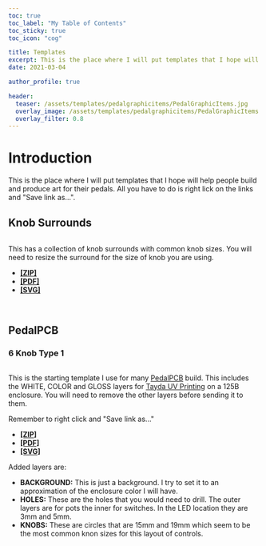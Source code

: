 ```yaml
---
toc: true
toc_label: "My Table of Contents"
toc_sticky: true
toc_icon: "cog"

title: Templates
excerpt: This is the place where I will put templates that I hope will help people build and produce art for their pedals.
date: 2021-03-04

author_profile: true

header:
  teaser: /assets/templates/pedalgraphicitems/PedalGraphicItems.jpg
  overlay_image: /assets/templates/pedalgraphicitems/PedalGraphicItems.jpg
  overlay_filter: 0.8
---
```


# Introduction

This is the place where I will put templates that I hope will help people build and produce art for their pedals. All you have to do is right lick on the links and "Save link as...".

## Knob Surrounds
<figure  style="width: 200px" class="align-left">
  <a href="{{ site.url }}{{ site.baseurl }}/assets/images/templates/pedalgraphicitems/PedalGraphicItems.jpg"><img src="{{ site.url }}{{ site.baseurl }}/assets/templates/pedalgraphicitems/PedalGraphicItems.jpg" alt=""></a>
</figure>

This has a collection of knob surrounds with common knob sizes. You will need to resize the surround for the size of knob you are using. 

* **[[ZIP]](https://www.pachydermpedals.com/assets/templates/pedalgraphicitems/PedalGraphicItems.zip)** 
* **[[PDF]](https://www.pachydermpedals.com/assets/templates/pedalgraphicitems/PedalGraphicItems.pdf)** 
* **[[SVG]](https://www.pachydermpedals.com/assets/templates/pedalgraphicitems/PedalGraphicItems.svg)** 

<br>
 
## PedalPCB

### 6 Knob Type 1

<figure  style="width: 220px" class="align-left">
  <a href="{{ site.url }}{{ site.baseurl }}/assets/images/templates/pedalpcb_6_knob_type_1/pedalpcb_6_knob_type_1.jpg"><img src="{{ site.url }}{{ site.baseurl }}/assets/templates/pedalpcb_6_knob_type_1/pedalpcb_6_knob_type_1.jpg" alt=""></a>
</figure>

This is the starting template I use for many [PedalPCB](https://www.pedalpcb.com) build. This includes the WHITE, COLOR and GLOSS layers for [Tayda UV Printing](https://www.taydaelectronics.com/hardware/enclosures/enclosure-uv-printing-service.html) on a 125B enclosure. You will need to remove the other layers before sending it to them. 

Remember to right click and "Save link as..."

* **[[ZIP]](https://www.pachydermpedals.com/assets/templates/pedalpcb_6_knob_type_1/pedalpcb_6_knob_type_1.zip)** 
* **[[PDF]](https://www.pachydermpedals.com/assets/templates/pedalpcb_6_knob_type_1/pedalpcb_6_knob_type_1.pdf)** 
* **[[SVG]](https://www.pachydermpedals.com/assets/templates/pedalpcb_6_knob_type_1/pedalpcb_6_knob_type_1.svg)** 

Added layers are:

* **BACKGROUND:** This is just a background. I try to set it to an approximation of the enclosure color I will have.
* **HOLES:** These are the holes that you would need to drill. The outer layers are for pots the inner for switches. In the LED location they are 3mm and 5mm.
* **KNOBS:** These are circles that are 15mm and 19mm which seem to be the most common knon sizes for this layout of controls.

